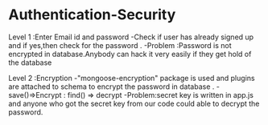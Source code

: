 # Authentication-Security

Level 1 :Enter Email id and password 
 -Check if user has already signed up and if yes,then check for the password .
 -Problem :Password is not encrypted in database.Anybody can hack it very easily if they get hold of the database

Level 2 :Encryption 
 -"mongoose-encryption" package is used and plugins are attached to schema to encrypt the password in database .
 -save()=>Encrypt : find() => decrypt
 -Problem:secret key is written in app.js and anyone who got the secret key from our code could able to decrypt the password.
